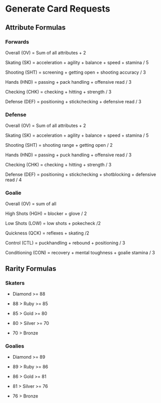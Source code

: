 # Generate Card Requests

## Attribute Formulas

### Forwards

Overall (OV) = Sum of all attributes + 2

Skating (SK) = acceleration + agility + balance + speed + stamina / 5

Shooting (SHT) = screening + getting open + shooting accuracy / 3

Hands (HND) = passing + pack handling + offensive read / 3

Checking (CHK) = checking + hitting + strength / 3

Defense (DEF) = positioning + stickchecking + defensive read / 3

### Defense

Overall (OV) = Sum of all attributes + 2

Skating (SK) = acceleration + agility + balance + speed + stamina / 5

Shooting (SHT) = shooting range + getting open / 2

Hands (HND) = passing + puck handling + offensive read / 3

Checking (CHK) = checking + hitting + strength / 3

Defense (DEF) = positioning + stickchecking + shotblocking + defensive read / 4

### Goalie

Overall (OV) = sum of all

High Shots (HGH) = blocker + glove / 2

Low Shots (LOW) = low shots + pokecheck /2

Quickness (QCK) = reflexes + skating /2

Control (CTL) = puckhandling + rebound + positioning / 3

Conditioning (CON) = recovery + mental toughness + goalie stamina / 3

## Rarity Formulas

### Skaters

- Diamond >= 88

- 88 > Ruby >= 85

- 85 > Gold >= 80

- 80 > Silver >= 70

- 70 > Bronze

### Goalies

- Diamond >= 89

- 89 > Ruby >= 86

- 86 > Gold >= 81

- 81 > Silver >= 76

- 76 > Bronze
